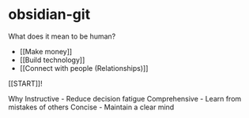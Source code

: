 # obsidian-git

What does it mean to be human?
- [[Make money]]
- [[Build technology]]
- [[Connect with people (Relationships)]]

[[START]]!

Why
Instructive - Reduce decision fatigue
Comprehensive - Learn from mistakes of others
Concise - Maintain a clear mind
